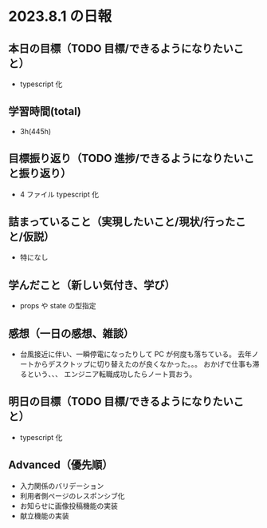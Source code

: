 # 2023.8.1 の日報

## 本日の目標（TODO 目標/できるようになりたいこと）

- typescript 化

## 学習時間(total)

- 3h(445h)

## 目標振り返り（TODO 進捗/できるようになりたいこと振り返り）

- 4 ファイル typescript 化

## 詰まっていること（実現したいこと/現状/行ったこと/仮説）

- 特になし

## 学んだこと（新しい気付き、学び）

- props や state の型指定

## 感想（一日の感想、雑談）

- 台風接近に伴い、一瞬停電になったりして PC が何度も落ちている。
  去年ノートからデスクトップに切り替えたのが良くなかった。。。
  おかげで仕事も滞るという、、、
  エンジニア転職成功したらノート買おう。

## 明日の目標（TODO 目標/できるようになりたいこと）

- typescript 化

## Advanced（優先順）

- 入力関係のバリデーション
- 利用者側ページのレスポンシブ化
- お知らせに画像投稿機能の実装
- 献立機能の実装
